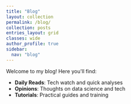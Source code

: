 ```yaml
---
title: "Blog"
layout: collection
permalink: /blog/
collection: posts
entries_layout: grid
classes: wide
author_profile: true
sidebar:
  nav: "blog"
---
```


Welcome to my blog! Here you'll find:

- **Daily Reads**: Tech watch and quick analyses
- **Opinions**: Thoughts on data science and tech
- **Tutorials**: Practical guides and training 